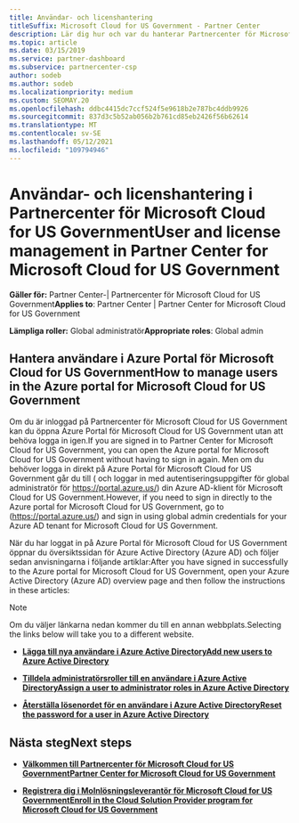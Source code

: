 ```yaml
---
title: Användar- och licenshantering
titleSuffix: Microsoft Cloud for US Government - Partner Center
description: Lär dig hur och var du hanterar Partnercenter för Microsoft Cloud for US Government partner, kunder och licenser samt lösenordsåterställningar.
ms.topic: article
ms.date: 03/15/2019
ms.service: partner-dashboard
ms.subservice: partnercenter-csp
author: sodeb
ms.author: sodeb
ms.localizationpriority: medium
ms.custom: SEOMAY.20
ms.openlocfilehash: ddbc4415dc7ccf524f5e9618b2e787bc4ddb9926
ms.sourcegitcommit: 837d3c5b52ab056b2b761cd85eb2426f56b62614
ms.translationtype: MT
ms.contentlocale: sv-SE
ms.lasthandoff: 05/12/2021
ms.locfileid: "109794946"
---
```

# <a name="user-and-license-management-in-partner-center-for-microsoft-cloud-for-us-government"></a><span data-ttu-id="5d0a8-103">Användar- och licenshantering i Partnercenter för Microsoft Cloud for US Government</span><span class="sxs-lookup"><span data-stu-id="5d0a8-103">User and license management in Partner Center for Microsoft Cloud for US Government</span></span>

<span data-ttu-id="5d0a8-104">**Gäller för:** Partner Center-| Partnercenter för Microsoft Cloud for US Government</span><span class="sxs-lookup"><span data-stu-id="5d0a8-104">**Applies to**: Partner Center | Partner Center for Microsoft Cloud for US Government</span></span>

<span data-ttu-id="5d0a8-105">**Lämpliga roller:** Global administratör</span><span class="sxs-lookup"><span data-stu-id="5d0a8-105">**Appropriate roles**: Global admin</span></span>

## <a name="how-to-manage-users-in-the-azure-portal-for-microsoft-cloud-for-us-government"></a><span data-ttu-id="5d0a8-106">Hantera användare i Azure Portal för Microsoft Cloud for US Government</span><span class="sxs-lookup"><span data-stu-id="5d0a8-106">How to manage users in the Azure portal for Microsoft Cloud for US Government</span></span>

<span data-ttu-id="5d0a8-107">Om du är inloggad på Partnercenter för Microsoft Cloud for US Government kan du öppna Azure Portal för Microsoft Cloud for US Government utan att behöva logga in igen.</span><span class="sxs-lookup"><span data-stu-id="5d0a8-107">If you are signed in to Partner Center for Microsoft Cloud for US Government, you can open the Azure portal for Microsoft Cloud for US Government without having to sign in again.</span></span> <span data-ttu-id="5d0a8-108">Men om du behöver logga in direkt på Azure Portal för Microsoft Cloud for US Government går du till ( och loggar in med autentiseringsuppgifter för global administratör för https://portal.azure.us/) din Azure AD-klient för Microsoft Cloud for US Government.</span><span class="sxs-lookup"><span data-stu-id="5d0a8-108">However, if you need to sign in directly to the Azure portal for Microsoft Cloud for US Government, go to (https://portal.azure.us/) and sign in using global admin credentials for your Azure AD tenant for Microsoft Cloud for US Government.</span></span>

<span data-ttu-id="5d0a8-109">När du har loggat in på Azure Portal för Microsoft Cloud for US Government öppnar du översiktssidan för Azure Active Directory (Azure AD) och följer sedan anvisningarna i följande artiklar:</span><span class="sxs-lookup"><span data-stu-id="5d0a8-109">After you have signed in successfully to the Azure portal for Microsoft Cloud for US Government, open your Azure Active Directory (Azure AD) overview page and then follow the instructions in these articles:</span></span>

> [!NOTE]  
> <span data-ttu-id="5d0a8-110">Om du väljer länkarna nedan kommer du till en annan webbplats.</span><span class="sxs-lookup"><span data-stu-id="5d0a8-110">Selecting the links below will take you to a different website.</span></span> 

-  [<span data-ttu-id="5d0a8-111">**Lägga till nya användare i Azure Active Directory**</span><span class="sxs-lookup"><span data-stu-id="5d0a8-111">**Add new users to Azure Active Directory**</span></span>](/azure/active-directory/active-directory-users-create-azure-portal)

-  [<span data-ttu-id="5d0a8-112">**Tilldela administratörsroller till en användare i Azure Active Directory**</span><span class="sxs-lookup"><span data-stu-id="5d0a8-112">**Assign a user to administrator roles in Azure Active Directory**</span></span>](/azure/active-directory/active-directory-users-assign-role-azure-portal)

-  [<span data-ttu-id="5d0a8-113">**Återställa lösenordet för en användare i Azure Active Directory**</span><span class="sxs-lookup"><span data-stu-id="5d0a8-113">**Reset the password for a user in Azure Active Directory**</span></span>](/azure/active-directory/active-directory-users-reset-password-azure-portal)

## <a name="next-steps"></a><span data-ttu-id="5d0a8-114">Nästa steg</span><span class="sxs-lookup"><span data-stu-id="5d0a8-114">Next steps</span></span>

-  [<span data-ttu-id="5d0a8-115">**Välkommen till Partnercenter för Microsoft Cloud for US Government**</span><span class="sxs-lookup"><span data-stu-id="5d0a8-115">**Partner Center for Microsoft Cloud for US Government**</span></span>](partner-center-for-microsoft-us-govt-cloud.md)

-  [<span data-ttu-id="5d0a8-116">**Registrera dig i Molnlösningsleverantör för Microsoft Cloud for US Government**</span><span class="sxs-lookup"><span data-stu-id="5d0a8-116">**Enroll in the Cloud Solution Provider program for Microsoft Cloud for US Government**</span></span>](enroll-in-csp-for-microsoft-us-govt-cloud.md)